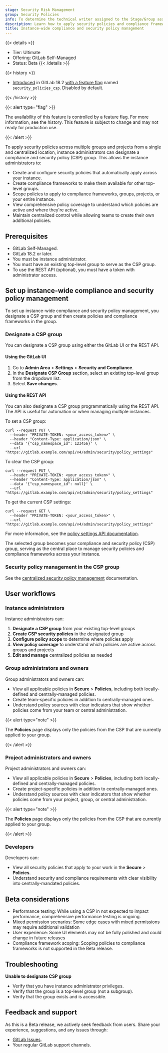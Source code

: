 ```yaml
---
stage: Security Risk Management
group: Security Policies
info: To determine the technical writer assigned to the Stage/Group associated with this page, see https://handbook.gitlab.com/handbook/product/ux/technical-writing/#assignments
description: Learn how to apply security policies and compliance frameworks across multiple groups and projects from a single, centralized location.
title: Instance-wide compliance and security policy management
---
```


{{< details >}}

- Tier: Ultimate
- Offering: GitLab Self-Managed
- Status: Beta
{{< /details >}}

{{< history >}}

- [Introduced](https://gitlab.com/groups/gitlab-org/-/epics/15864) in GitLab 18.2 [with a feature flag](../administration/feature_flags/_index.md) named `security_policies_csp`. Disabled by default.

{{< /history >}}

{{< alert type="flag" >}}

The availability of this feature is controlled by a feature flag.
For more information, see the history.
This feature is subject to change and may not ready for production use.

{{< /alert >}}

To apply security policies across multiple groups and projects from a single and centralized location, instance administrators can designate a compliance and security policy (CSP) group. This allows the instance administrators to:

- Create and configure security policies that automatically apply across your instance.
- Create compliance frameworks to make them available for other top-level groups.
- Scope policies to apply to compliance frameworks, groups, projects, or your entire instance.
- View comprehensive policy coverage to understand which policies are active and where they're active.
- Maintain centralized control while allowing teams to create their own additional policies.

## Prerequisites

- GitLab Self-Managed.
- GitLab 18.2 or later.
- You must be instance administrator.
- You must have an existing top-level group to serve as the CSP group.
- To use the REST API (optional), you must have a token with administrator access.

## Set up instance-wide compliance and security policy management

To set up instance-wide compliance and security policy management, you designate a CSP group and then create policies and compliance frameworks in the group.

### Designate a CSP group

You can designate a CSP group using either the GitLab UI or the REST API.

#### Using the GitLab UI

1. Go to **Admin Area** > **Settings** > **Security and Compliance**.
1. In the **Designate CSP Group** section, select an existing top-level group from the dropdown list.
1. Select **Save changes**.

#### Using the REST API

You can also designate a CSP group programmatically using the REST API. The API is useful for automation or when managing multiple instances.

To set a CSP group:

```shell
curl --request PUT \
  --header "PRIVATE-TOKEN: <your_access_token>" \
  --header "Content-Type: application/json" \
  --data '{"csp_namespace_id": 123456}' \
  --url "https://gitlab.example.com/api/v4/admin/security/policy_settings"
```

To clear the CSP group:

```shell
curl --request PUT \
  --header "PRIVATE-TOKEN: <your_access_token>" \
  --header "Content-Type: application/json" \
  --data '{"csp_namespace_id": null}' \
  --url "https://gitlab.example.com/api/v4/admin/security/policy_settings"
```

To get the current CSP settings:

```shell
curl --request GET \
  --header "PRIVATE-TOKEN: <your_access_token>" \
  --url "https://gitlab.example.com/api/v4/admin/security/policy_settings"
```

For more information, see the [policy settings API documentation](../api/policy_settings.md).

The selected group becomes your compliance and security policy (CSP) group, serving as the central place to manage security policies and compliance frameworks across your instance.

### Security policy management in the CSP group

See the [centralized security policy management](../user/application_security/policies/centralized_security_policy_management.md) documentation.

## User workflows

### Instance administrators

Instance administrators can:

1. **Designate a CSP group** from your existing top-level groups
1. **Create CSP security policies** in the designated group
1. **Configure policy scope** to determine where policies apply
1. **View policy coverage** to understand which policies are active across groups and projects
1. **Edit and manage** centralized policies as needed

### Group administrators and owners

Group administrators and owners can:

- View all applicable policies in **Secure** > **Policies**, including both locally-defined and centrally-managed policies.
- Create team-specific policies in addition to centrally-managed ones.
- Understand policy sources with clear indicators that show whether policies come from your team or central administration.

{{< alert type="note" >}}

The **Policies** page displays only the policies from the CSP that are currently applied to your group.

{{< /alert >}}

### Project administrators and owners

Project administrators and owners can:

- View all applicable policies in **Secure** > **Policies**, including both locally-defined and centrally-managed policies.
- Create project-specific policies in addition to centrally-managed ones.
- Understand policy sources with clear indicators that show whether policies come from your project, group, or central administration.

{{< alert type="note" >}}

The **Policies** page displays only the policies from the CSP that are currently applied to your group.

{{< /alert >}}

### Developers

Developers can:

- View all security policies that apply to your work in the **Secure** > **Policies**.
- Understand security and compliance requirements with clear visibility into centrally-mandated policies.

## Beta considerations

- Performance testing: While using a CSP in not expected to impact performance, comprehensive performance testing is ongoing.
- Mixed permission scenarios: Some edge cases with mixed permissions may require additional validation
- User experience: Some UI elements may not be fully polished and could change in future releases
- Compliance framework scoping: Scoping policies to compliance frameworks is not supported in the Beta release.

## Troubleshooting

**Unable to designate CSP group**

- Verify that you have instance administrator privileges.
- Verify that the group is a top-level group (not a subgroup).
- Verify that the group exists and is accessible.

## Feedback and support

As this is a Beta release, we actively seek feedback from users. Share your experience, suggestions, and any issues through:

- [GitLab Issues](https://gitlab.com/gitlab-org/gitlab/-/issues).
- Your regular GitLab support channels.
